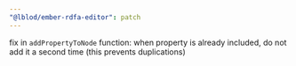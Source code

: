 ```yaml
---
"@lblod/ember-rdfa-editor": patch
---
```


fix in `addPropertyToNode` function: when property is already included, do not add it a second time (this prevents duplications)

